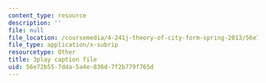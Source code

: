```yaml
---
content_type: resource
description: ''
file: null
file_location: /coursemedia/4-241j-theory-of-city-form-spring-2013/56e72b557dda5a4e836d7f2b779f765d_SEu8X7AfllU.vtt
file_type: application/x-subrip
resourcetype: Other
title: 3play caption file
uid: 56e72b55-7dda-5a4e-836d-7f2b779f765d
---
```

